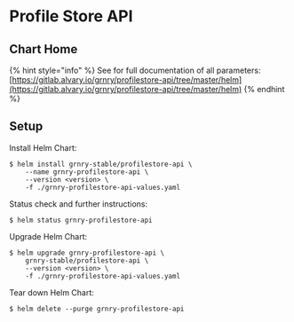 # Profile Store API

## Chart Home

{% hint style="info" %}
See for full documentation of all parameters:  
[https://gitlab.alvary.io/grnry/profilestore-api/tree/master/helm](https://gitlab.alvary.io/grnry/profilestore-api/tree/master/helm)
{% endhint %}

## Setup

Install Helm Chart:

```
$ helm install grnry-stable/profilestore-api \
    --name grnry-profilestore-api \
    --version <version> \
    -f ./grnry-profilestore-api-values.yaml
```

Status check and further instructions:

```text
$ helm status grnry-profilestore-api
```

Upgrade Helm Chart: 

```text
$ helm upgrade grnry-profilestore-api \
    grnry-stable/profilestore-api \
    --version <version> \
    -f ./grnry-profilestore-api-values.yaml
```

Tear down Helm Chart:

```text
$ helm delete --purge grnry-profilestore-api
```

